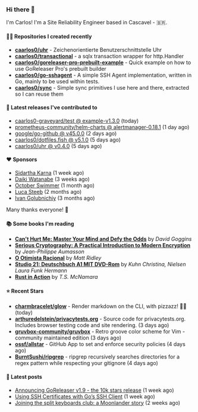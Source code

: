 ### Hi there 👋

I'm Carlos! I'm a Site Reliability Engineer based in Cascavel - 🇧🇷.

#### 👨‍💻 Repositories I created recently
- **[caarlos0/uhr](https://github.com/caarlos0/uhr)** - Zeichenorientierte Benutzerschnittstelle Uhr
- **[caarlos0/transactional](https://github.com/caarlos0/transactional)** - a sqlx transaction wrapper for http.Handler
- **[caarlos0/goreleaser-pro-prebuilt-example](https://github.com/caarlos0/goreleaser-pro-prebuilt-example)** - Quick example on how to use GoReleaser Pro&#39;s prebuilt builder
- **[caarlos0/go-sshagent](https://github.com/caarlos0/go-sshagent)** - A simple SSH Agent implementation, written in Go, mainly to be used within tests.
- **[caarlos0/sync](https://github.com/caarlos0/sync)** - Simple sync primitives I use here and there, extracted so I can reuse them

#### 🚀 Latest releases I've contributed to


- [caarlos0-graveyard/test @ example-v1.3.0](https://github.com/caarlos0-graveyard/test/releases/tag/example-v1.3.0) (today)
- [prometheus-community/helm-charts @ alertmanager-0.18.1](https://github.com/prometheus-community/helm-charts/releases/tag/alertmanager-0.18.1) (1 day ago)
- [google/go-github @ v45.0.0](https://github.com/google/go-github/releases/tag/v45.0.0) (2 days ago)
- [caarlos0/dotfiles.fish @ v5.1.0](https://github.com/caarlos0/dotfiles.fish/releases/tag/v5.1.0) (5 days ago)
- [caarlos0/uhr @ v0.4.0](https://github.com/caarlos0/uhr/releases/tag/v0.4.0) (5 days ago)

#### ❤️ Sponsors
- [Sidartha Karna](https://github.com/sidarthakarna) (1 week ago)
- [Daiki Watanabe](https://github.com/daikw) (3 weeks ago)
- [October Swimmer](https://github.com/octoberswimmer) (1 month ago)
- [Luca Steeb](https://github.com/steebchen) (2 months ago)
- [Ivan Golubnichiy](https://github.com/h1kkan) (3 months ago)

Many thanks everyone! 🙏

#### 📚 Some books I'm reading
- **[Can&#39;t Hurt Me: Master Your Mind and Defy the Odds](https://www.goodreads.com/book/show/43160250-can-t-hurt-me)** by _David Goggins_
- **[Serious Cryptography: A Practical Introduction to Modern Encryption](https://www.goodreads.com/book/show/36265193-serious-cryptography)** by _Jean-Philippe Aumasson_
- **[O Otimista Racional](https://www.goodreads.com/book/show/32706964-o-otimista-racional)** by _Matt Ridley_
- **[Studio 21: Deutschbuch A1 MIT DVD-Rom](https://www.goodreads.com/book/show/25495148-studio-21)** by _Kuhn Christina, Nielsen Laura Funk Hermann_
- **[Rust in Action](https://www.goodreads.com/book/show/45731908-rust-in-action)** by _T.S. McNamara_

#### ⭐ Recent Stars


- **[charmbracelet/glow](https://github.com/charmbracelet/glow)** - Render markdown on the CLI, with pizzazz! 💅🏻 (today)
- **[arthuredelstein/privacytests.org](https://github.com/arthuredelstein/privacytests.org)** - Source code for privacytests.org. Includes browser testing code and site rendering. (3 days ago)
- **[gruvbox-community/gruvbox](https://github.com/gruvbox-community/gruvbox)** - Retro groove color scheme for Vim - community maintained edition (3 days ago)
- **[ossf/allstar](https://github.com/ossf/allstar)** - GitHub App to set and enforce security policies (4 days ago)
- **[BurntSushi/ripgrep](https://github.com/BurntSushi/ripgrep)** - ripgrep recursively searches directories for a regex pattern while respecting your gitignore (4 days ago)

#### 📄 Latest posts
- [Announcing GoReleaser v1.9 - the 10k stars release](https://carlosbecker.com/posts/goreleaser-v1.9/) (1 week ago)
- [Using SSH Certificates with Go’s SSH Client](https://carlosbecker.com/posts/golang-ssh-client-certificates/) (1 week ago)
- [Joining the split keyboards club: a Moonlander story](https://carlosbecker.com/posts/split-keyboard-moonlander/) (2 weeks ago)
